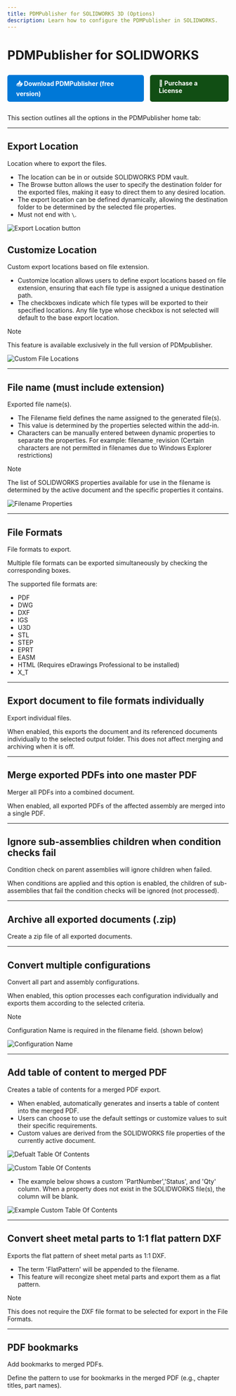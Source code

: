 ```yaml
---
title: PDMPublisher for SOLIDWORKS 3D (Options)
description: Learn how to configure the PDMPublisher in SOLIDWORKS.
---
```


# PDMPublisher for SOLIDWORKS 
<div style="display: flex; center; gap: 1em; margin: 2em 0;">
    <a href="https://bluebyte.biz/wp-json/slm_custom/downloadpdmpublisher" class="download-button" style="display: inline-block; padding: 10px 20px; background-color: #0078d7; color: white; text-decoration: none; border-radius: 5px; font-weight: bold;">
        📥 Download PDMPublisher (free version)
    </a>
    <a href="https://bluebyte.biz/product/pdmpublisher-solidworks" class="download-button" style="display: inline-block; padding: 10px 20px; background-color:rgb(17, 78, 20); color: white; text-decoration: none; border-radius: 5px; font-weight: bold;">
        🛒 Purchase a License
    </a>
</div>



This section outlines all the options in the PDMPublisher home tab:

---

## Export Location

Location where to export the files. 

  - The location can be in or outside  SOLIDWORKS PDM vault.
  - The Browse button allows the user to specify the destination folder for the exported files, making it easy to direct them to any desired location.
  - The export location can be defined dynamically, allowing the destination folder to be determined by the selected file properties.
  - Must not end with `\`.


![Export Location button](/images/RMBButton.png)

## Customize Location
Custom export locations based on file extension.

  - Customize location allows users to define export locations based on file extension, ensuring that each file type is assigned a unique destination path. 
  - The checkboxes indicate which file types will be exported to their specified locations. Any file type whose checkbox is not selected will default to the base export location.

>[!NOTE]
> This feature is available exclusively in the full version of PDMpublisher.

![Custom File Locations](/images/CUSTOMEXPORTLOCATIONSSW.png)

---

## File name (must include extension)

Exported file name(s).

 - The Filename field defines the name assigned to the generated file(s). 
 - This value is determined by the properties selected within the add-in.
 - Characters can be manually entered between dynamic properties to separate the properties. For example: filename`_`revision (Certain characters are not permitted in filenames due to Windows Explorer restrictions)

>[!NOTE]
> The list of SOLIDWORKS properties available for use in the filename is determined by the active document and the specific properties it contains.


![Filename Properties](/images/FilenameProperties2.png)


---

## File Formats

File formats to export.

Multiple file formats can be exported simultaneously by checking the corresponding boxes.

The supported file formats are: 

- PDF
- DWG
- DXF
- IGS
- U3D
- STL
- STEP
- EPRT
- EASM
- HTML (Requires eDrawings Professional to be installed)
- X_T

---

## Export document to file formats individually

Export individual files.

When enabled, this exports the document and its referenced documents individually to the selected output folder. This does not affect merging and archiving when it is off.

---

## Merge exported PDFs into one master PDF

Merger all PDFs into a combined document.

When enabled, all exported PDFs of the affected assembly are merged into a single PDF.

---

## Ignore sub-assemblies children when condition checks fail

Condition check on parent assemblies will ignore children when failed.

When conditions are applied and this option is enabled, the children of sub-assemblies that fail the condition checks will be ignored (not processed). 

---

## Archive all exported documents (.zip)

Create a zip file of all exported documents.

---

## Convert multiple configurations

Convert all part and assembly configurations. 

When enabled, this option processes each configuration individually and exports them according to the selected criteria.

>[!NOTE]
> Configuration Name is required in the filename field. (shown below)

![Configuration Name](/images/ConfigurationNameRequired.png)

---

## Add table of content to merged PDF

Creates a table of contents for a merged PDF export.

 - When enabled, automatically generates and inserts a table of content into the merged PDF.
 - Users can choose to use the default settings or customize values to suit their specific requirements.
 - Custom values are derived from the SOLIDWORKS file properties of the currently active document.

![Defualt Table Of Contents](/images/TableOfContents1.png)

![Custom Table Of Contents](/images/TableOfContentsCustomize.png)

- The example below shows a custom 'PartNumber','Status', and 'Qty' column. When a property does not exist in the SOLIDWORKS file(s), the column will be blank.

![Example Custom Table Of Contents](/images/TableOfContentsExample1.png)

---

## Convert sheet metal parts to 1:1 flat pattern DXF

Exports the flat pattern of sheet metal parts as 1:1 DXF.

 - The term 'FlatPattern' will be appended to the filename.
 - This feature will recongize sheet metal parts and export them as a flat pattern.

 >[!NOTE]
> This does not require the DXF file format to be selected for export in the File Formats.

---

## PDF bookmarks

Add bookmarks to merged PDFs.

Define the pattern to use for bookmarks in the merged PDF (e.g., chapter titles, part names).

